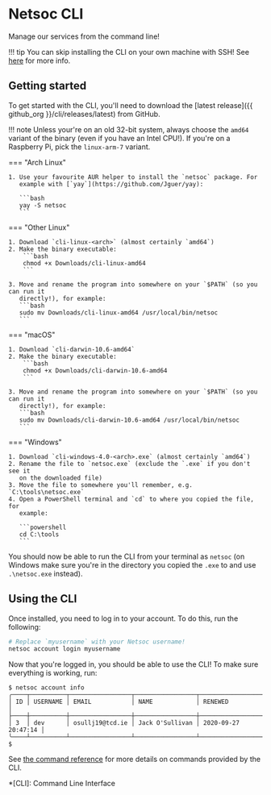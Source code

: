 # Netsoc CLI

Manage our services from the command line!

!!! tip
    You can skip installing the CLI on your own machine with SSH! See
    [here](../shh/) for more info.

## Getting started

To get started with the CLI, you'll need to download the
[latest release]({{ github_org }}/cli/releases/latest) from GitHub.

!!! note
    Unless your're on an old 32-bit system, always choose the `amd64` variant
    of the binary (even if you have an Intel CPU!). If you're on a Raspberry Pi,
    pick the `linux-arm-7` variant.

=== "Arch Linux"

    1. Use your favourite AUR helper to install the `netsoc` package. For
       example with [`yay`](https://github.com/Jguer/yay):

       ```bash
       yay -S netsoc
       ```

=== "Other Linux"

    1. Download `cli-linux-<arch>` (almost certainly `amd64`)
    2. Make the binary executable:
        ```bash
        chmod +x Downloads/cli-linux-amd64
        ```

    3. Move and rename the program into somewhere on your `$PATH` (so you can run it
       directly!), for example:
       ```bash
       sudo mv Downloads/cli-linux-amd64 /usr/local/bin/netsoc
       ```

=== "macOS"

    1. Download `cli-darwin-10.6-amd64`
    2. Make the binary executable:
        ```bash
        chmod +x Downloads/cli-darwin-10.6-amd64
        ```

    3. Move and rename the program into somewhere on your `$PATH` (so you can run it
       directly!), for example:
       ```bash
       sudo mv Downloads/cli-darwin-10.6-amd64 /usr/local/bin/netsoc
       ```

=== "Windows"

    1. Download `cli-windows-4.0-<arch>.exe` (almost certainly `amd64`)
    2. Rename the file to `netsoc.exe` (exclude the `.exe` if you don't see it
       on the downloaded file)
    3. Move the file to somewhere you'll remember, e.g. `C:\tools\netsoc.exe`
    4. Open a PowerShell terminal and `cd` to where you copied the file, for
       example:

       ```powershell
       cd C:\tools
       ```

You should now be able to run the CLI from your terminal as `netsoc` (on
Windows make sure you're in the directory you copied the `.exe` to and use
`.\netsoc.exe` instead).

## Using the CLI

Once installed, you need to log in to your account. To do this, run the
following:

```bash
# Replace `myusername` with your Netsoc username!
netsoc account login myusername
```

Now that you're logged in, you should be able to use the CLI! To make sure
everything is working, run:

```
$ netsoc account info
╭────┬──────────┬─────────────────┬─────────────────┬─────────────────────╮
│ ID │ USERNAME │ EMAIL           │ NAME            │ RENEWED             │
├────┼──────────┼─────────────────┼─────────────────┼─────────────────────┤
│ 3  │ dev      │ osullj19@tcd.ie │ Jack O'Sullivan │ 2020-09-27 20:47:14 │
╰────┴──────────┴─────────────────┴─────────────────┴─────────────────────╯
$
```

See [the command reference](reference/netsoc/) for more details on commands
provided by the CLI.

*[CLI]: Command Line Interface
